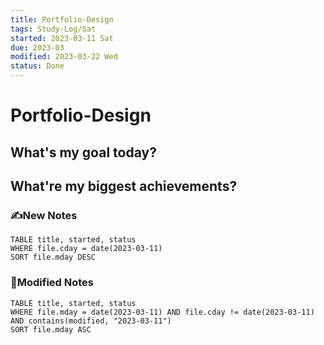 ```yaml
---
title: Portfolio-Design
tags: Study-Log/Sat
started: 2023-03-11 Sat
due: 2023-03
modified: 2023-03-22 Wed
status: Done
---
```

# Portfolio-Design
## What's my goal today?


## What're my biggest achievements?
### ✍️New Notes

```dataview
TABLE title, started, status
WHERE file.cday = date(2023-03-11)
SORT file.mday DESC
```

### 📝Modified Notes

```dataview
TABLE title, started, status
WHERE file.mday = date(2023-03-11) AND file.cday != date(2023-03-11) AND contains(modified, "2023-03-11")
SORT file.mday ASC
```